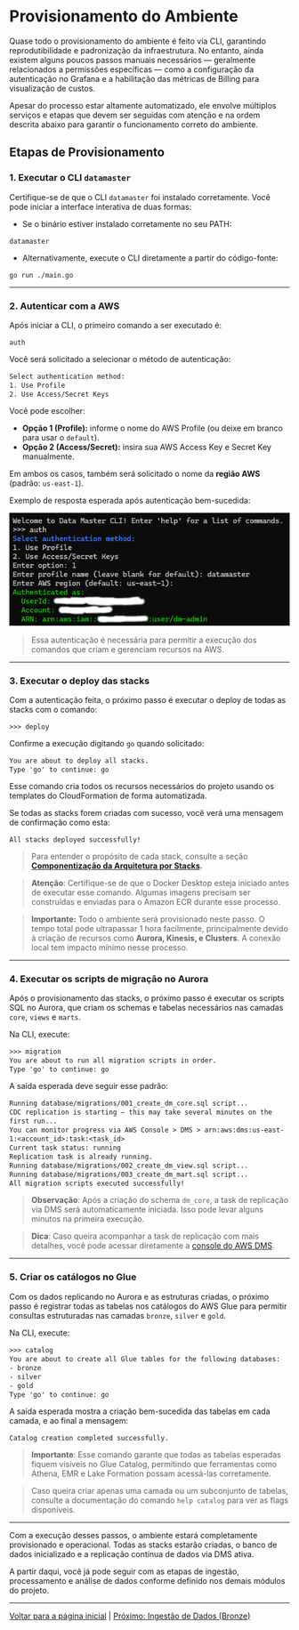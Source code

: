 # Provisionamento do Ambiente

Quase todo o provisionamento do ambiente é feito via CLI, garantindo reprodutibilidade e padronização da infraestrutura. No entanto, ainda existem alguns poucos passos manuais necessários — geralmente relacionados a permissões específicas — como a configuração da autenticação no Grafana e a habilitação das métricas de Billing para visualização de custos.

Apesar do processo estar altamente automatizado, ele envolve múltiplos serviços e etapas que devem ser seguidas com atenção e na ordem descrita abaixo para garantir o funcionamento correto do ambiente.

## Etapas de Provisionamento

### 1. Executar o CLI `datamaster`

Certifique-se de que o CLI `datamaster` foi instalado corretamente. Você pode iniciar a interface interativa de duas formas:

- Se o binário estiver instalado corretamente no seu PATH:
```
datamaster
```

- Alternativamente, execute o CLI diretamente a partir do código-fonte:
```
go run ./main.go
```
  
---

### 2. Autenticar com a AWS

Após iniciar a CLI, o primeiro comando a ser executado é:
```
auth
```

Você será solicitado a selecionar o método de autenticação:

```
Select authentication method:
1. Use Profile
2. Use Access/Secret Keys
```

Você pode escolher:

* **Opção 1 (Profile):** informe o nome do AWS Profile (ou deixe em branco para usar o `default`).
* **Opção 2 (Access/Secret):** insira sua AWS Access Key e Secret Key manualmente.

Em ambos os casos, também será solicitado o nome da **região AWS** (padrão: `us-east-1`).

Exemplo de resposta esperada após autenticação bem-sucedida:

![cli-provisioning-01.png](../assets/cli-auth.png)

> Essa autenticação é necessária para permitir a execução dos comandos que criam e gerenciam recursos na AWS.

---

### 3. Executar o deploy das stacks

Com a autenticação feita, o próximo passo é executar o deploy de todas as stacks com o comando:

```
>>> deploy
````

Confirme a execução digitando `go` quando solicitado:

```
You are about to deploy all stacks.
Type 'go' to continue: go
```

Esse comando cria todos os recursos necessários do projeto usando os templates do CloudFormation de forma automatizada.

Se todas as stacks forem criadas com sucesso, você verá uma mensagem de confirmação como esta:

```
All stacks deployed successfully!
```

> Para entender o propósito de cada stack, consulte a seção **[Componentização da Arquitetura por Stacks](./stacks.md).**

> **Atenção**: Certifique-se de que o Docker Desktop esteja iniciado antes de executar esse comando. Algumas imagens precisam ser construídas e enviadas para o Amazon ECR durante esse processo.

> **Importante:** Todo o ambiente será provisionado neste passo. O tempo total pode ultrapassar 1 hora facilmente, principalmente devido à criação de recursos como **Aurora, Kinesis, e Clusters**. A conexão local tem impacto mínimo nesse processo.

---

### 4. Executar os scripts de migração no Aurora

Após o provisionamento das stacks, o próximo passo é executar os scripts SQL no Aurora, que criam os schemas e tabelas necessários nas camadas `core`, `views` e `marts`.

Na CLI, execute:

```
>>> migration
You are about to run all migration scripts in order.
Type 'go' to continue: go
````

A saída esperada deve seguir esse padrão:

```
Running database/migrations/001_create_dm_core.sql script...
CDC replication is starting — this may take several minutes on the first run...
You can monitor progress via AWS Console > DMS > arn:aws:dms:us-east-1:<account_id>:task:<task_id>
Current task status: running
Replication task is already running.
Running database/migrations/002_create_dm_view.sql script...
Running database/migrations/003_create_dm_mart.sql script...
All migration scripts executed successfully!
```

> **Observação**: Após a criação do schema `dm_core`, a task de replicação via DMS será automaticamente iniciada. Isso pode levar alguns minutos na primeira execução.

> **Dica**: Caso queira acompanhar a task de replicação com mais detalhes, você pode acessar diretamente a [console do AWS DMS](https://us-east-1.console.aws.amazon.com/dms/v2/).

---

### 5. Criar os catálogos no Glue

Com os dados replicando no Aurora e as estruturas criadas, o próximo passo é registrar todas as tabelas nos catálogos do AWS Glue para permitir consultas estruturadas nas camadas `bronze`, `silver` e `gold`.

Na CLI, execute:

```
>>> catalog
You are about to create all Glue tables for the following databases:
- bronze
- silver
- gold
Type 'go' to continue: go
````

A saída esperada mostra a criação bem-sucedida das tabelas em cada camada, e ao final a mensagem:

```
Catalog creation completed successfully.
```

> **Importante**: Esse comando garante que todas as tabelas esperadas fiquem visíveis no Glue Catalog, permitindo que ferramentas como Athena, EMR e Lake Formation possam acessá-las corretamente.

> Caso queira criar apenas uma camada ou um subconjunto de tabelas, consulte a documentação do comando `help catalog` para ver as flags disponíveis.

---

Com a execução desses passos, o ambiente estará completamente provisionado e operacional. Todas as stacks estarão criadas, o banco de dados inicializado e a replicação contínua de dados via DMS ativa.

A partir daqui, você já pode seguir com as etapas de ingestão, processamento e análise de dados conforme definido nos demais módulos do projeto.

---

[Voltar para a página inicial](../README.md#documentação) | [Próximo: Ingestão de Dados (Bronze)](ingestion.md)
